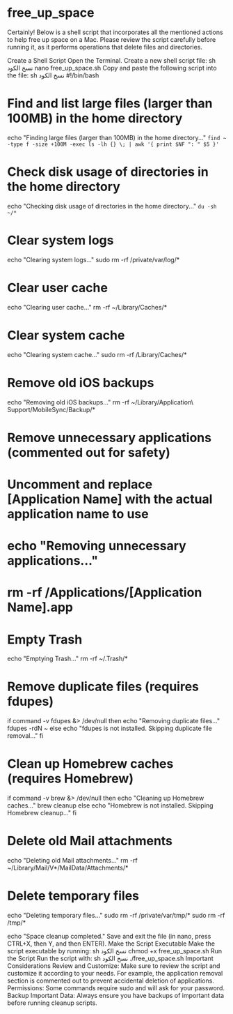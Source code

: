 # free_up_space


Certainly! Below is a shell script that incorporates all the mentioned actions to help free up space on a Mac. Please review the script carefully before running it, as it performs operations that delete files and directories.

Create a Shell Script
Open the Terminal.
Create a new shell script file:
sh
نسخ الكود
nano free_up_space.sh
Copy and paste the following script into the file:
sh
نسخ الكود
#!/bin/bash

# Find and list large files (larger than 100MB) in the home directory
echo "Finding large files (larger than 100MB) in the home directory..."
``find ~ -type f -size +100M -exec ls -lh {} \; | awk '{ print $NF ": " $5 }'``

# Check disk usage of directories in the home directory
echo "Checking disk usage of directories in the home directory..."
```du -sh ~/*```

# Clear system logs
echo "Clearing system logs..."
sudo rm -rf /private/var/log/*

# Clear user cache
echo "Clearing user cache..."
rm -rf ~/Library/Caches/*

# Clear system cache
echo "Clearing system cache..."
sudo rm -rf /Library/Caches/*

# Remove old iOS backups
echo "Removing old iOS backups..."
rm -rf ~/Library/Application\ Support/MobileSync/Backup/*

# Remove unnecessary applications (commented out for safety)
# Uncomment and replace [Application Name] with the actual application name to use
# echo "Removing unnecessary applications..."
# rm -rf /Applications/[Application Name].app

# Empty Trash
echo "Emptying Trash..."
rm -rf ~/.Trash/*

# Remove duplicate files (requires fdupes)
if command -v fdupes &> /dev/null
then
    echo "Removing duplicate files..."
    fdupes -rdN ~
else
    echo "fdupes is not installed. Skipping duplicate file removal..."
fi

# Clean up Homebrew caches (requires Homebrew)
if command -v brew &> /dev/null
then
    echo "Cleaning up Homebrew caches..."
    brew cleanup
else
    echo "Homebrew is not installed. Skipping Homebrew cleanup..."
fi

# Delete old Mail attachments
echo "Deleting old Mail attachments..."
rm -rf ~/Library/Mail/V*/MailData/Attachments/*

# Delete temporary files
echo "Deleting temporary files..."
sudo rm -rf /private/var/tmp/*
sudo rm -rf /tmp/*

echo "Space cleanup completed."
Save and exit the file (in nano, press CTRL+X, then Y, and then ENTER).
Make the Script Executable
Make the script executable by running:
sh
نسخ الكود
chmod +x free_up_space.sh
Run the Script
Run the script with:
sh
نسخ الكود
./free_up_space.sh
Important Considerations
Review and Customize: Make sure to review the script and customize it according to your needs. For example, the application removal section is commented out to prevent accidental deletion of applications.
Permissions: Some commands require sudo and will ask for your password.
Backup Important Data: Always ensure you have backups of important data before running cleanup scripts.
